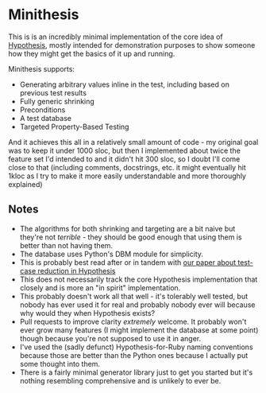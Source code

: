 # Minithesis

This is is an incredibly minimal implementation of the core idea of [Hypothesis](https://github.com/HypothesisWorks/hypothesis),
mostly intended for demonstration purposes to show someone how they might
get the basics of it up and running.

Minithesis supports:

* Generating arbitrary values inline in the test, including based on previous test results
* Fully generic shrinking
* Preconditions
* A test database
* Targeted Property-Based Testing

And it achieves this all in a relatively small amount of code - my original goal was to keep it under 1000 sloc, but then I implemented about twice the feature set I'd intended to and it didn't hit 300 sloc,
so I doubt I'll come close to that (including comments, docstrings, etc. it might eventually hit 1kloc as I try to make it more easily understandable and more thoroughly explained)

## Notes

* The algorithms for both shrinking and targeting are a bit naive but they're not *terrible* - they should be good enough that using them is better than not having them.
* The database uses Python's DBM module for simplicity. 
* This is probably best read after or in tandem with [our paper about test-case reduction in Hypothesis](https://drmaciver.github.io/papers/reduction-via-generation-preview.pdf)
* This does not necessarily track the core Hypothesis implementation that closely and is more an "in spirit" implementation.
* This probably doesn't work all that well - it's tolerably well tested, but nobody has ever used it for real and probably nobody ever will because why would they when Hypothesis exists?
* Pull requests to improve clarity *extremely* welcome. It probably won't ever grow many features (I might implement the database at some point) though because you're not supposed to use it in anger.
* I've used the (sadly defunct) Hypothesis-for-Ruby naming conventions because those are better than the Python ones because I actually put some thought into them.
* There is a fairly minimal generator library just to get you started but it's nothing resembling comprehensive and is unlikely to ever be.
